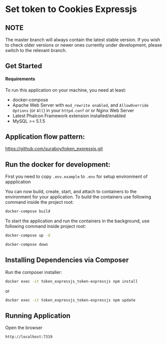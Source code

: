 Set token to Cookies Expressjs
======

NOTE
----
The master branch will always contain the latest stable version. If you wish to check older versions or newer ones currently under development, please switch to the relevant branch.

Get Started
-----------

#### Requirements

To run this application on your machine, you need at least:

* docker-compose
* Apache Web Server with `mod_rewrite enabled`, and `AllowOverride Options` (or `All`) in your `httpd.conf` or or Nginx Web Server
* Latest Phalcon Framework extension installed/enabled
* MySQL >= 5.1.5


Application flow pattern:
---------------------
https://github.com/suraboy/token_expressjs.git

Run the docker for development:
---------------------
First you need to copy `.env.example` to `.env` for setup environment of appplication

You can now build, create, start, and attach to containers to the environment for your application. To build the containers use following command inside the project root:

```bash
docker-compose build
```

To start the application and run the containers in the background, use following command inside project root:

```bash
docker-compose up -d
```
```bash
docker-compose down
```

Installing Dependencies via Composer
------------------------------------
Run the composer installer:

```bash
docker exec -it token_expressjs_token-expressjs npm install
```
or
```bash
docker exec -it token_expressjs_token-expressjs npm update
```

Running Application
------------------------------------
Open the browser
```bash
http://localhost:7319
```

